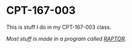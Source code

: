 # CPT-167-003
This is stuff I do in my CPT-167-003 class.

_*Most stuff is made in a program called [RAPTOR](https://raptor.martincarlisle.com/).*_